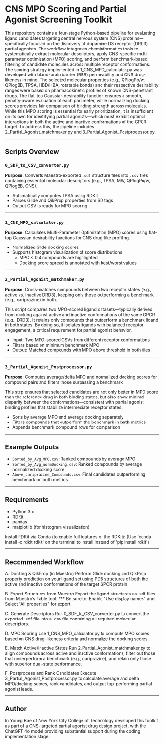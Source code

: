 # CNS MPO Scoring and Partial Agonist Screening Toolkit
This repository contains a four-stage Python-based pipeline for evaluating ligand candidates targeting central nervous system (CNS) proteins—specifically focused on the discovery of dopamine D3 receptor (DRD3) partial agonists. The workflow integrates cheminformatics tools to systematically extract molecular descriptors, 
apply CNS-specific multi-parameter optimization (MPO) scoring, and perform benchmark-based filtering of candidate molecules across multiple receptor conformations.
The scoring strategy implemented in 1_CNS_MPO_calculator.py was developed with blood-brain barrier (BBB) permeability and CNS drug-likeness in mind. 
The selected molecular properties (e.g., QPlogPo/w, QPlogBB, TPSA, HBD/HBA, rotatable bonds) and their respective desirability ranges were based on pharmacokinetic profiles of known CNS-penetrant drugs. The flat-top Gaussian desirability function ensures a smooth, penalty-aware evaluation of each parameter, 
while normalizing docking scores provides fair comparison of binding strength across molecules. While this MPO scoring is essential for early prioritization, it is insufficient on its own for identifying partial agonists—which must exhibit optimal interactions in both the active and inactive conformations of the GPCR target. To address this, the pipeline includes 2_Partial_Agonist_matchmaker.py and 3_Partial_Agonist_Postprocessor.py. 

---

## Scripts Overview

### `0_SDF_to_CSV_converter.py`
**Purpose**: Converts Maestro-exported `.sdf` structure files into `.csv` files containing essential molecular descriptors (e.g., TPSA, MW, QPlogPo/w, QPlogBB, CNS).

- Automatically computes TPSA using RDKit
- Parses Glide and QikProp properties from SD tags
- Output CSV is ready for MPO scoring

---

###  `1_CNS_MPO_calculator.py`
**Purpose**: Calculates Multi-Parameter Optimization (MPO) scores using flat-top Gaussian desirability functions for CNS drug-like profiling.

- Normalizes Glide docking scores
- Supports histogram visualization of score distributions
  - MPO < 0.4 compounds are highlighted
  - Docking score spread is annotated with best/worst values

---

### `2_Partial_Agonist_matchmaker.py`
**Purpose**: Cross-matches compounds between two receptor states (e.g., active vs. inactive DRD3), keeping only those outperforming a benchmark (e.g., cariprazine) in both.

This script compares two MPO-scored ligand datasets—typically derived from docking against active and inactive conformations of the same GPCR (e.g., DRD3). 
It retains only compounds that outperform a benchmark ligand in both states. By doing so, it isolates ligands with balanced receptor engagement, 
a critical requirement for partial agonist behavior.

- Input: Two MPO-scored CSVs from different receptor conformations
- Filters based on minimum benchmark MPO
- Output: Matched compounds with MPO above threshold in both files

---

### `3_Partial_Agonist_Postprocessor.py`
**Purpose**: Computes average/delta MPO and normalized docking scores for compound pairs and filters those surpassing a benchmark.

This step ensures that selected candidates are not only better in MPO score than the reference drug in both binding states, but also show minimal disparity between 
the conformations—consistent with partial agonist binding profiles that stabilize intermediate receptor states.

- Sorts by average MPO and average docking separately
- Filters compounds that outperform the benchmark in **both** metrics
- Appends benchmark compound rows for comparison

---

## Example Outputs

- `Sorted_by_Avg_MPO.csv`: Ranked compounds by average MPO
- `Sorted_by_Avg_normDocking.csv`: Ranked compounds by average normalized docking score
- `Above_cariprazine_Compounds.csv`: Final candidates outperforming benchmark on both metrics

---

## Requirements

- Python 3.x
- RDKit
- pandas
- matplotlib (for histogram visualization)

Install RDKit via Conda (to enable full features of the RDKit):
(Use 'conda install -c rdkit rdkit' on the terminal to install instead of 'pip install rdkit')

---

## Recommended Workflow

A. Docking & QikProp (in Maestro)
Perform Glide docking and QikProp property prediction on your ligand set using PDB structures of both the active and inactive conformations of the target GPCR protein.

B. Export Structures from Maestro
Export the ligand structures as .sdf files from Maestro’s Table tool.
*** Be sure to: Enable "Use display names" and Select "All properties" for export

C. Generate Descriptors
Run 0_SDF_to_CSV_converter.py to convert the exported .sdf file into a .csv file containing all required molecular descriptors.

D. MPO Scoring
Use 1_CNS_MPO_calculator.py to compute MPO scores based on CNS drug-likeness criteria and normalize the docking scores.

E. Match Active/Inactive States
Run 2_Partial_Agonist_matchmaker.py to align compounds across active and inactive conformations, filter out those that underperform a benchmark (e.g., cariprazine), and retain only those with superior dual-state performance.

F. Postprocess and Rank Candidates
Execute 3_Partial_Agonist_Postprocessor.py to calculate average and delta MPO/docking scores, rank candidates, and output top-performing partial agonist leads.

---

## Author
In Young Bae of New York City College of Technology developed this toolkit as part of a CNS-targeted partial agonist drug design project, with the ChatGPT 4o model providing substantial support during the coding implementation stage.
